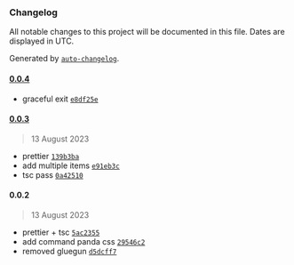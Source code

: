 ### Changelog

All notable changes to this project will be documented in this file. Dates are displayed in UTC.

Generated by [`auto-changelog`](https://github.com/CookPete/auto-changelog).

#### [0.0.4](https://github.com/tigawanna/bonita/compare/0.0.3...0.0.4)

- graceful exit [`e8df25e`](https://github.com/tigawanna/bonita/commit/e8df25eacbb6ad03a218976502cd30ee49304cbc)

#### [0.0.3](https://github.com/tigawanna/bonita/compare/0.0.2...0.0.3)

> 13 August 2023

- prettier [`139b3ba`](https://github.com/tigawanna/bonita/commit/139b3ba3662b057a5a6a47982cd0975a435a6aa7)
- add multiple items [`e91eb3c`](https://github.com/tigawanna/bonita/commit/e91eb3cc86e242248683e1f5e92d7a08d58061af)
- tsc pass [`0a42510`](https://github.com/tigawanna/bonita/commit/0a4251030738a23891ff4199561cd5e281726650)

#### 0.0.2

> 13 August 2023

- prettier + tsc [`5ac2355`](https://github.com/tigawanna/bonita/commit/5ac23555067ffbfd2e8caa2e59613e83eaad6596)
- add command panda css [`29546c2`](https://github.com/tigawanna/bonita/commit/29546c2648bfd57bd52c6a36d3e2008070bd9541)
- removed gluegun [`d5dcff7`](https://github.com/tigawanna/bonita/commit/d5dcff77985975be96e5a5f18e4c86305763318a)
